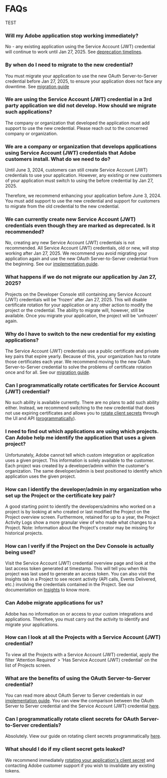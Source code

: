 # FAQs

TEST

### Will my Adobe application stop working immediately?
No - any existing application using the Service Account (JWT) credential will continue to work until Jan 27, 2025. See [deprecation timelines](./migration.md#deperecation-timelines).


### By when do I need to migrate to the new credential? 
You must migrate your application to use the new OAuth Server-to-Server credential before Jan 27, 2025, to ensure your application does not face any downtime. See [migration guide](./migration.md#migration-overview)


### We are using the Service Account (JWT) credential in a 3rd party application we did not develop. How should we migrate such applications?
The company or organization that developed the application must add support to use the new credential. Please reach out to the concerned company or organization.


### We are a company or organization that develops applications using Service Account (JWT) credentials that Adobe customers install. What do we need to do?
Until June 3, 2024, customers can still create Service Account (JWT) credentials to use your application. However, any existing or new customers of your application must switch to using the before credential by Jan 27, 2025.

Therefore, we recommend enhancing your application before June 3, 2024. You must add support to use the new credential and support for customers to migrate from the old credential to the new credential.


### We can currently create new Service Account (JWT) credentials even though they are marked as deprecated. Is it recommended?
No, creating any new Service Account (JWT) credentials is not recommended. All Service Account (JWT) credentials, old or new, will stop working after Jan 27, 2025. We recommend you avoid migrating your application again and use the new OAuth Server-to-Server credential from the beginning. See our [implementation guide](./implementation.md).


### What happens if we do not migrate our application by Jan 27, 2025?
Projects on the Developer Console still containing any Service Account (JWT) credentials will be 'frozen' after Jan 27, 2025. This will disable certificate rotation for your application or any other action to modify the project or the credential. The ability to migrate will, however, still be available. Once you migrate your application, the project will be 'unfrozen' again. 


### Why do I have to switch to the new credential for my existing applications?
The Service Account (JWT) credentials use a public certificate and private key pairs that expire yearly. Because of this, your organization has to rotate those certificates each year. We recommend moving to the new OAuth Server-to-Server credential to solve the problems of certificate rotation once and for all. See our [migration guide](./migration.md).


### Can I programmatically rotate certificates for Service Account (JWT) credential?
No such ability is available currently. There are no plans to add such ability either. Instead, we recommend switching to the new credential that does not use expiring certificates and allows you to [rotate client secrets](./implementation.md#rotating-client-secrets) through the UI and API ([programmatically](./implementation.md#rotating-client-secrets-programmatically)). 


### I need to find out which applications are using which projects. Can Adobe help me identify the application that uses a given project?

Unfortunately, Adobe cannot tell which custom integration or application uses a given project. This information is solely available to the customer. Each project was created by a developer/admin within the customer's organization. The same developer/admin is best positioned to identify which application uses the given project.

### How can I identify the developer/admin in my organization who set up the Project or the certificate key pair?
A good starting point to identify the developers/admins who worked on a project is by looking at who created or last modified the Project on the Project overview screen. Furthermore, retained for up to a year, the Project Activity Logs show a more granular view of who made what changes to a Project. Note: Information about the Project's creator may be missing for historical projects.


### How can I verify if the Project on the Dev Console is actually being used?
Visit the Service Account (JWT) credential overview page and look at the last access token generated at timestamp. This will tell you when this project was last used to generate an access token. You can also visit the Insights tab in a Project to see recent activity (API calls, Events Delivered, etc.) involving the credentials contained in the Project. See our documentation on [Insights](../insights.md) to know more.


### Can Adobe migrate applications for us?
Adobe has no information on or access to your custom integrations and applications. Therefore, you must carry out the activity to identify and migrate your applications.


### How can I look at all the Projects with a Service Account (JWT) credential?
To view all the Projects with a Service Account (JWT) credential, apply the filter 'Attention Required' > 'Has Service Account (JWT) credential' on the list of Projects screen.


### What are the benefits of using the OAuth Server-to-Server credential?

You can read more about OAuth Server to Server credentials in our [implementation guide](./implementation.md). You can view the comparison between the OAuth Server to Server credential and the Service Account (JWT) credential [here](./migration.md#why-oauth-server-to-server-credentials).


### Can I programmatically rotate client secrets for OAuth Server-to-Server credentials?
Absolutely. View our guide on rotating client secrets programmatically [here](./implementation.md#rotating-client-secrets-programmatically).


### What should I do if my client secret gets leaked?
We recommend immediately [rotating your application's client secret](./implementation.md#rotating-client-secrets) and contacting Adobe customer support if you wish to invalidate any existing tokens.
